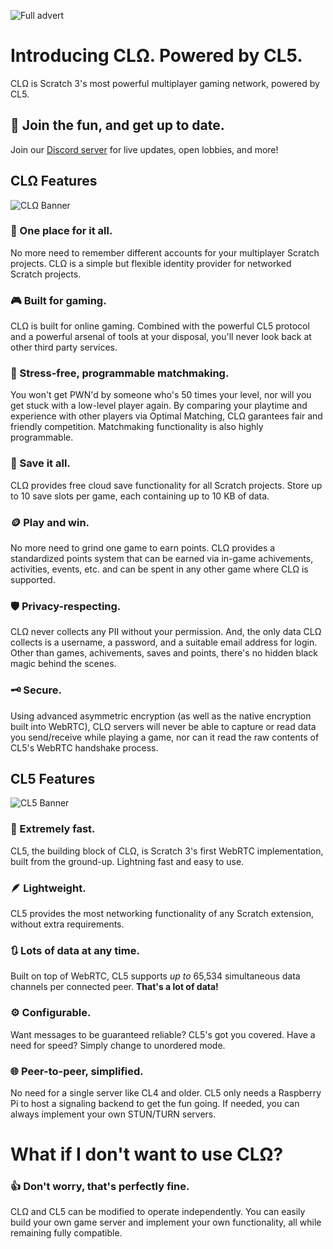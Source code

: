 ![Full advert](https://github.com/MikeDev101/cloudlink-omega/assets/12957745/447c7ed6-bf19-4fbf-9da0-81a132e309a1)

# Introducing CLΩ. Powered by CL5.
CLΩ is Scratch 3's most powerful multiplayer gaming network, powered by CL5.

## 📣 Join the fun, and get up to date.
Join our [Discord server](https://discord.gg/BZ7TWeMF75) for live updates, open lobbies, and more!

## CLΩ Features

![CLΩ Banner](https://github.com/MikeDev101/cloudlink-omega/assets/12957745/eb834a4e-c335-44f5-ad72-7350f6b0fff3)

### 🔐 One place for it all.
No more need to remember different accounts for your multiplayer Scratch projects. CLΩ is a simple but flexible identity provider for networked Scratch projects.

### 🎮 Built for gaming.
CLΩ is built for online gaming. Combined with the powerful CL5 protocol and a powerful arsenal of tools at your disposal, you'll never look back at other third party services.

### 🧭 Stress-free, programmable matchmaking.
You won't get PWN'd by someone who's 50 times your level, nor will you get stuck with a low-level player again. By comparing your playtime and experience with other players via Optimal Matching, CLΩ garantees fair and friendly competition. Matchmaking functionality is also highly programmable.

### 💾 Save it all.
CLΩ provides free cloud save functionality for all Scratch projects. Store up to 10 save slots per game, each containing up to 10 KB of data.

### 🪙 Play and win.
No more need to grind one game to earn points. CLΩ provides a standardized points system that can be earned via in-game achivements, activities, events, etc. and can be spent in any other game where CLΩ is supported.

### 🛡️ Privacy-respecting. 
CLΩ never collects any PII without your permission. And, the only data CLΩ collects is a username, a password, and a suitable email address for login. Other than games, achivements, saves and points, there's no hidden black magic behind the scenes.

### 🗝️ Secure.
Using advanced asymmetric encryption (as well as the native encryption built into WebRTC), CLΩ servers will never be able to capture or read data you send/receive while playing a game, nor can it read the raw contents of CL5's WebRTC handshake process. 

## CL5 Features

![CL5 Banner](https://github.com/MikeDev101/cloudlink-omega/assets/12957745/bc8d9fc0-5cab-4e8b-a278-84d2a9b4c274)

### 🚀 Extremely fast.
CL5, the building block of CLΩ, is Scratch 3's first WebRTC implementation, built from the ground-up. Lightning fast and easy to use.

### 🪶 Lightweight.
CL5 provides the most networking functionality of any Scratch extension, without extra requirements.

### 🔃 Lots of data at any time.
Built on top of WebRTC, CL5 supports *up to* 65,534 simultaneous data channels per connected peer. **That's a lot of data!**

### ⚙️ Configurable.
Want messages to be guaranteed reliable? CL5's got you covered. Have a need for speed? Simply change to unordered mode.

### 🌐 Peer-to-peer, simplified.
No need for a single server like CL4 and older. CL5 only needs a Raspberry Pi to host a signaling backend to get the fun going.
If needed, you can always implement your own STUN/TURN servers.

# What if I don't want to use CLΩ?
### 👍 Don't worry, that's perfectly fine.
CLΩ and CL5 can be modified to operate independently. You can easily build your own game server and implement your own functionality, all while remaining fully compatible.
